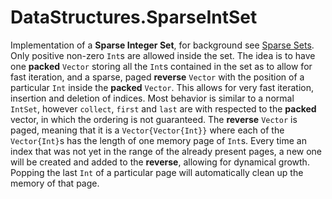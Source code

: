 # DataStructures.SparseIntSet

Implementation of a __Sparse Integer Set__, for background see [Sparse Sets](https://www.computist.xyz/2018/06/sparse-sets.html).
Only positive non-zero `Int`s are allowed inside the set. 
The idea is to have one **packed** `Vector` storing all the `Int`s contained in the set as to allow for fast iteration, and a sparse, paged **reverse** `Vector` with the position of a particular `Int` inside the **packed** `Vector`. This allows for very fast iteration, insertion and deletion of indices.
Most behavior is similar to a normal `IntSet`, however `collect`, `first` and `last` are with respected to the **packed** vector, in which the ordering is not guaranteed. 
The **reverse** `Vector` is paged, meaning that it is a `Vector{Vector{Int}}` where each of the `Vector{Int}`s has the length of one memory page of `Int`s. Every time an index that was not yet in the range of the already present pages, a new one will be created and added to the **reverse**, allowing for dynamical growth. 
Popping the last `Int` of a particular page will automatically clean up the memory of that page. 
